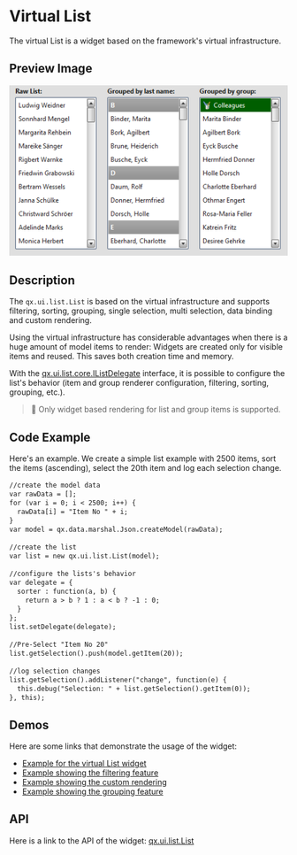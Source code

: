 # Virtual List

The virtual List is a widget based on the framework's virtual infrastructure.

## Preview Image

![virtuallist.png](virtuallist.png)

## Description

The `qx.ui.list.List` is based on the virtual infrastructure and supports
filtering, sorting, grouping, single selection, multi selection, data binding
and custom rendering.

Using the virtual infrastructure has considerable advantages when there is a
huge amount of model items to render: Widgets are created only for visible items
and reused. This saves both creation time and memory.

With the
[qx.ui.list.core.IListDelegate](apps://apiviewer/#qx.ui.list.core.IListDelegate)
interface, it is possible to configure the list's behavior (item and group
renderer configuration, filtering, sorting, grouping, etc.).

> :memo: Only widget based rendering for list and group items is supported.

## Code Example

Here's an example. We create a simple list example with 2500 items, sort the
items (ascending), select the 20th item and log each selection change.

```
//create the model data
var rawData = [];
for (var i = 0; i < 2500; i++) {
  rawData[i] = "Item No " + i;
}
var model = qx.data.marshal.Json.createModel(rawData);

//create the list
var list = new qx.ui.list.List(model);

//configure the lists's behavior
var delegate = {
  sorter : function(a, b) {
    return a > b ? 1 : a < b ? -1 : 0;
  }
};
list.setDelegate(delegate);

//Pre-Select "Item No 20"
list.getSelection().push(model.getItem(20));

//log selection changes
list.getSelection().addListener("change", function(e) {
  this.debug("Selection: " + list.getSelection().getItem(0));
}, this);
```

## Demos

Here are some links that demonstrate the usage of the widget:

- [Example for the virtual List widget](apps://demobrowser/#virtual~List.html)
- [Example showing the filtering feature](apps://demobrowser/#virtual~ListWithFilter.html)
- [Example showing the custom rendering](apps://demobrowser/#virtual~ExtendedList.html)
- [Example showing the grouping feature](apps://demobrowser/#virtual~GroupedList.html)

## API

Here is a link to the API of the widget:
[qx.ui.list.List](apps://apiviewer/#qx.ui.list.List)
